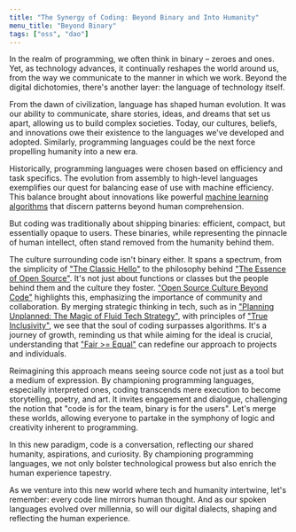 ```yaml
---
title: "The Synergy of Coding: Beyond Binary and Into Humanity"
menu_title: "Beyond Binary"
tags: ["oss", "dao"]
---
```


In the realm of programming, we often think in binary – zeroes and ones. Yet, as technology advances, it continually reshapes the world around us, from the way we communicate to the manner in which we work. Beyond the digital dichotomies, there's another layer: the language of technology itself.

From the dawn of civilization, language has shaped human evolution. It was our ability to communicate, share stories, ideas, and dreams that set us apart, allowing us to build complex societies. Today, our cultures, beliefs, and innovations owe their existence to the languages we've developed and adopted. Similarly, programming languages could be the next force propelling humanity into a new era.

Historically, programming languages were chosen based on efficiency and task specifics. The evolution from assembly to high-level languages exemplifies our quest for balancing ease of use with machine efficiency. This balance brought about innovations like powerful [machine learning algorithms](#link3) that discern patterns beyond human comprehension.

But coding was traditionally about shipping binaries: efficient, compact, but essentially opaque to users. These binaries, while representing the pinnacle of human intellect, often stand removed from the humanity behind them.

The culture surrounding code isn't binary either. It spans a spectrum, from the simplicity of ["The Classic Hello"](./posts/hello.md) to the philosophy behind ["The Essence of Open Source"](./posts/open-bar.md). It's not just about functions or classes but the people behind them and the culture they foster. ["Open Source Culture Beyond Code"](./posts/open-culture.md) highlights this, emphasizing the importance of community and collaboration. By merging strategic thinking in tech, such as in ["Planning Unplanned: The Magic of Fluid Tech Strategy"](./posts/planning-unplanned.md), with principles of ["True Inclusivity"](./posts/true-inclusivity.md), we see that the soul of coding surpasses algorithms. It's a journey of growth, reminding us that while aiming for the ideal is crucial, understanding that ["Fair >= Equal"](./posts/fair-equal.md) can redefine our approach to projects and individuals.

Reimagining this approach means seeing source code not just as a tool but a medium of expression. By championing programming languages, especially interpreted ones, coding transcends mere execution to become storytelling, poetry, and art. It invites engagement and dialogue, challenging the notion that "code is for the team, binary is for the users". Let's merge these worlds, allowing everyone to partake in the symphony of logic and creativity inherent to programming.

In this new paradigm, code is a conversation, reflecting our shared humanity, aspirations, and curiosity. By championing programming languages, we not only bolster technological prowess but also enrich the human experience tapestry.

As we venture into this new world where tech and humanity intertwine, let's remember: every code line mirrors human thought. And as our spoken languages evolved over millennia, so will our digital dialects, shaping and reflecting the human experience.
